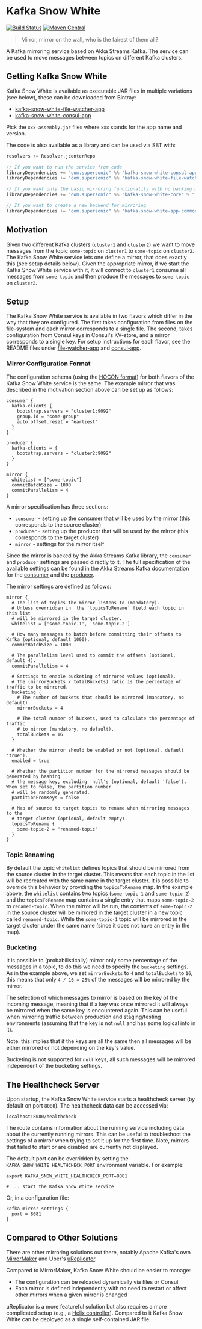 # Kafka Snow White

[![Build Status](https://github.com/SupersonicAds/kafka-snow-white/actions/workflows/ci.yml/badge.svg?branch=master)](https://github.com/SupersonicAds/kafka-snow-white/actions?query=branch%3Amaster)
[![Maven Central](https://maven-badges.herokuapp.com/maven-central/com.supersonic/kafka-snow-white_2.12/badge.svg)](https://maven-badges.herokuapp.com/maven-central/com.supersonic/kafka-snow-white_2.12)

> Mirror, mirror on the wall, who is the fairest of them all?

A Kafka mirroring service based on Akka Streams Kafka. The service can be used to move messages between topics on different Kafka clusters.

## Getting Kafka Snow White

Kafka Snow White is available as executable JAR files in multiple variations (see below), these can be downloaded from Bintray:
- [kafka-snow-white-file-watcher-app](https://bintray.com/ironsonic/maven/kafka-snow-white-file-watcher-app)
- [kafka-snow-white-consul-app](https://bintray.com/ironsonic/maven/kafka-snow-white-consul-app)

Pick the `xxx-assembly.jar` files where `xxx` stands for the app name and version.

The code is also available as a library and can be used via SBT with:
```scala
resolvers += Resolver.jcenterRepo

// If you want to run the service from code
libraryDependencies += "com.supersonic" %% "kafka-snow-white-consul-app" % "1.5.0"
libraryDependencies += "com.supersonic" %% "kafka-snow-white-file-watcher" % "1.5.0"

// If you want only the basic mirroring functionality with no backing mechanism
libraryDependencies += "com.supersonic" %% "kafka-snow-white-core" % "1.5.0"

// If you want to create a new backend for mirroring
libraryDependencies += "com.supersonic" %% "kafka-snow-white-app-common" % "1.5.0" 
```

## Motivation
Given two different Kafka clusters (`cluster1` and `cluster2`) we want to move messages from the topic `some-topic` on `cluster1` to `some-topic` on `cluster2`.
The Kafka Snow White service lets one define a mirror, that does exactly this (see setup details below). Given the appropriate mirror, if we start the Kafka Snow White service with it, it will connect to `cluster1` consume all messages from `some-topic` and then produce the messages to `some-topic` on `cluster2`.

## Setup

The Kafka Snow White service is available in two flavors which differ in the way that they are configured.
The first takes configuration from files on the file-system and each mirror corresponds to a single file. The second, takes configuration from Consul keys in Consul's KV-store, and a mirror corresponds to a single key.
For setup instructions for each flavor, see the README files under [file-watcher-app](file-watcher-app/README.md) and [consul-app](consul-app/README.md).

### Mirror Configuration Format

The configuration schema (using the [HOCON format](https://github.com/lightbend/config/blob/master/HOCON.md)) for both flavors of the Kafka Snow White service is the same. The example mirror that was described in the motivation section above can be set up as follows:
```
consumer {
  kafka-clients {
    bootstrap.servers = "cluster1:9092"
    group.id = "some-group"
    auto.offset.reset = "earliest"
  }
}

producer {
  kafka-clients = {
    bootstrap.servers = "cluster2:9092"
  }
}

mirror {
  whitelist = ["some-topic"]
  commitBatchSize = 1000
  commitParallelism = 4
}
```

A mirror specification has three sections:
- `consumer` - setting up the consumer that will be used by the mirror (this corresponds to the source cluster)
- `producer` - setting up the producer that will be used by the mirror (this corresponds to the target cluster)
- `mirror` - settings for the mirror itself

Since the mirror is backed by the Akka Streams Kafka library, the `consumer` and `producer` settings are passed directly to it. The full specification of the available settings can be found in the Akka Streams Kafka documentation for the [consumer](https://doc.akka.io/docs/akka-stream-kafka/current/consumer.html#settings) and the [producer](https://doc.akka.io/docs/akka-stream-kafka/current/producer.html#settings).

The mirror settings are defined as follows:
```
mirror {
  # The list of topics the mirror listens to (mandatory). 
  # Unless overridden in  the `topicsToRename` field each topic in this list 
  # will be mirrored in the target cluster.
  whitelist = ['some-topic-1', 'some-topic-2']
  
  # How many messages to batch before committing their offsets to Kafka (optional, default 1000).
  commitBatchSize = 1000
  
  # The parallelism level used to commit the offsets (optional, default 4).
  commitParallelism = 4
  
  # Settings to enable bucketing of mirrored values (optional).
  # The (mirrorBuckets / totalBuckets) ratio is the percentage of traffic to be mirrored.
  bucketing {
    # The number of buckets that should be mirrored (mandatory, no default).
    mirrorBuckets = 4
    
    # The total number of buckets, used to calculate the percentage of traffic
    # to mirror (mandatory, no default).
    totalBuckets = 16
  }
  
  # Whether the mirror should be enabled or not (optional, default 'true').
  enabled = true
  
  # Whether the partition number for the mirrored messages should be generated by hashing
  # the message key, excluding 'null's (optional, default 'false'). When set to false, the partition number
  # will be randomly generated.
  partitionFromKeys = false
  
  # Map of source to target topics to rename when mirroring messages to the 
  # target cluster (optional, default empty).
  topicsToRename {
    some-topic-2 = "renamed-topic"
  }
}
```

### Topic Renaming
By default the topic `whitelist` defines topics that should be mirrored from the source cluster in the target cluster. This means that each topic in the list will be recreated with the same name in the target cluster. It is possible to override this behavior by providing the `topicsToRename` map. In the example above, the `whitelist` contains two topics (`some-topic-1` and `some-topic-2`) and the `topicsToRename` map contains a single entry that maps `some-topic-2` to `renamed-topic`. When the mirror will be run, the contents of `some-topic-2` in the source cluster will be mirrored in the target cluster in a new topic called `renamed-topic`. While the `some-topic-1` topic will be mirrored in the target cluster under the same name (since it does not have an entry in the map).

### Bucketing

It is possible to (probabilistically) mirror only some percentage of the messages in a topic, to do this we need to specify the `bucketing` settings. As in the example above, we set `mirrorBuckets` to `4` and `totalBuckets` to `16`, this means that only `4 / 16 = 25%` of the messages will be mirrored by the mirror.

The selection of which messages to mirror is based on the key of the incoming message, meaning that if a key was once mirrored it will always be mirrored when the same key is encountered again. This can be useful when mirroring traffic between production and staging/testing environments (assuming that the key is not `null` and has some logical info in it).

Note: this implies that if the keys are all the same then all messages will be either mirrored or not depending on the key's value.

Bucketing is not supported for `null` keys, all such messages will be mirrored independent of the bucketing settings.

## The Healthcheck Server

Upon startup, the Kafka Snow White service starts a healthcheck server (by default on port `8080`). The healthcheck data can be accessed via: 
```
localhost:8080/healthcheck
``` 

The route contains information about the running service including data about the currently running mirrors. This can be useful to troubleshoot the settings of a mirror when trying to set it up for the first time. Note, mirrors that failed to start or are disabled are currently not displayed.

The default port can be overridden by setting the `KAFKA_SNOW_WHITE_HEALTHCHECK_PORT` environment variable. For example:
```
export KAFKA_SNOW_WHITE_HEALTHCHECK_PORT=8081

# ... start the Kafka Snow White service
```
Or, in a configuration file:
```
kafka-mirror-settings {
  port = 8081
}
```

## Compared to Other Solutions

There are other mirroring solutions out there, notably Apache Kafka's own [MirrorMaker](https://cwiki.apache.org/confluence/pages/viewpage.action?pageId=27846330) and Uber's [uReplicator](https://github.com/uber/uReplicator).

Compared to MirrorMaker, Kafka Snow White should be easier to manage:
- The configuration can be reloaded dynamically via files or Consul
- Each mirror is defined independently with no need to restart or affect other mirrors when a given mirror is changed

uReplicator is a more featureful solution but also requires a more complicated setup (e.g., a [Helix controller](http://helix.apache.org/)). Compared to it Kafka Snow White can be deployed as a single self-contained JAR file.
